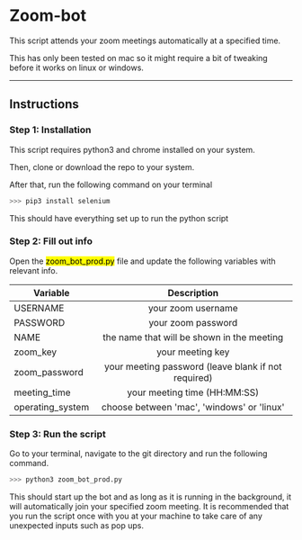 # Zoom-bot
This script attends your zoom meetings automatically at a specified time.

This has only been tested on mac so it might require a bit of tweaking before it works on linux or windows.

___

## Instructions

### Step 1: Installation
This script requires python3 and chrome installed on your system.

Then, clone or download the repo to your system.

After that, run the following command on your terminal

```python
>>> pip3 install selenium
```

This should have everything set up to run the python script

### Step 2: Fill out info

Open the <mark>zoom_bot_prod.py</mark> file and update the following variables with relevant info.

| Variable        | Description           |
| ------------- |:-------------:|
| USERNAME     | your zoom username |
| PASSWORD      | your zoom password      |  
| NAME | the name that will be shown in the meeting      |  
| zoom_key | your meeting key |
| zoom_password | your meeting password (leave blank if not required) |
| meeting_time | your meeting time (HH:MM:SS) |
| operating_system | choose between 'mac', 'windows' or 'linux' |

### Step 3: Run the script

Go to your terminal, navigate to the git directory and run the following command.

```python
>>> python3 zoom_bot_prod.py
```

This should start up the bot and as long as it is running in the background, it will automatically join your specified zoom meeting. It is recommended that you run the script once with you at your machine to take care of any unexpected inputs such as pop ups.
